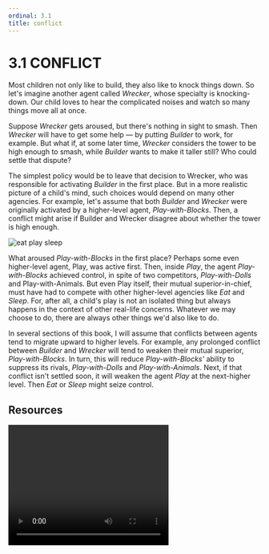 ```yaml
---
ordinal: 3.1
title: conflict
---
```


# 3.1 CONFLICT

Most children not only like to build, they also like to knock things down. So let's imagine another agent called _Wrecker_, whose specialty is knocking-down. Our child loves to hear the complicated noises and watch so many things move all at once.

Suppose _Wrecker_ gets aroused, but there's nothing in sight to smash. Then _Wrecker_ will have to get some help &mdash; by putting _Builder_ to work, for example. But what if, at some later time, _Wrecker_ considers the tower to be high enough to smash, while _Builder_ wants to make it taller still? Who could settle that dispute?

The simplest policy would be to leave that decision to Wrecker, who was responsible for activating _Builder_ in the first place. But in a more realistic picture of a child's mind, such choices would depend on many other agencies. For example, let's assume that both _Builder_ and _Wrecker_ were originally activated by a higher-level agent, _Play-with-Blocks_. Then, a conflict might arise if Builder and Wrecker disagree about whether the tower is high enough.

![eat play sleep](/images/ch3/3-2.png)

What aroused _Play-with-Blocks_ in the first place? Perhaps some even higher-level agent, Play, was active first. Then, inside _Play_, the agent _Play-with-Blocks_ achieved control, in spite of two competitors, _Play-with-Dolls_ and Play-with-Animals. But even Play itself, their mutual superior-in-chief, must have had to compete with other higher-level agencies like _Eat_ and _Sleep_. For, after all, a child's play is not an isolated thing but always happens in the context of other real-life concerns. Whatever we may choose to do, there are always other things we'd also like to do.

In several sections of this book, I will assume that conflicts between agents tend to migrate upward to higher levels. For example, any prolonged conflict between _Builder_ and _Wrecker_ will tend to weaken their mutual superior, _Play-with-Blocks_. In turn, this will reduce _Play-with-Blocks'_ ability to suppress its rivals, _Play-with-Dolls_ and _Play-with-Animals_. Next, if that conflict isn't settled soon, it will weaken the agent _Play_ at the next-higher level. Then _Eat_ or _Sleep_ might seize control.

## Resources

<video width="320" height="240" controls>
  <source src="/video/03.1 Wrecker.mp4" type="video/mp4">
  Your browser does not support the video tag.
</video>
